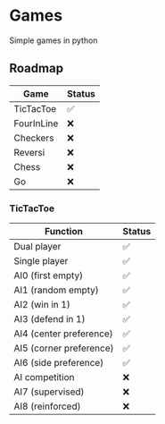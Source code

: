 # Games
Simple games in python

## Roadmap

Game                     | Status
-------------------------|--------------------
TicTacToe                | :white_check_mark:
FourInLine               | :x:
Checkers                 | :x:
Reversi                  | :x:
Chess                    | :x:
Go                       | :x:

### TicTacToe

Function                 | Status
-------------------------|--------------------
Dual player              | :white_check_mark:
Single player            | :white_check_mark:
AI0 (first empty)        | :white_check_mark:
AI1 (random empty)       | :white_check_mark:
AI2 (win in 1)           | :white_check_mark:
AI3 (defend in 1)        | :white_check_mark:
AI4 (center preference)  | :white_check_mark:
AI5 (corner preference)  | :white_check_mark:
AI6 (side preference)    | :white_check_mark:
AI competition           | :x:
AI7 (supervised)         | :x:
AI8 (reinforced)         | :x:
